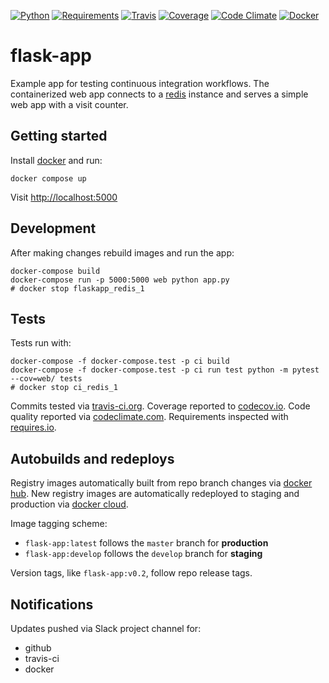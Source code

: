 [![Python](https://img.shields.io/badge/python-2.7%2C%203.5%2C%203.6--dev-blue.svg)]()
[![Requirements](https://requires.io/github/brennv/flask-app/requirements.svg?branch=master)](https://requires.io/github/brennv/flask-app/requirements/?branch=master)
[![Travis](https://travis-ci.org/brennv/flask-app.svg?branch=master)](https://travis-ci.org/brennv/flask-app)
[![Coverage](https://codecov.io/gh/brennv/flask-app/branch/master/graph/badge.svg)](https://codecov.io/gh/brennv/flask-app)
[![Code Climate](https://codeclimate.com/github/brennv/flask-app/badges/gpa.svg)](https://codeclimate.com/github/brennv/flask-app)
[![Docker](https://img.shields.io/docker/automated/jrottenberg/ffmpeg.svg?maxAge=2592000)]()

# flask-app

Example app for testing continuous integration workflows. The containerized web
app connects to a [redis](http://redis.io/) instance and serves a simple web
app with a visit counter.

## Getting started

Install [docker](https://docs.docker.com/engine/installation/) and run:

```shell
docker compose up
```

Visit [http://localhost:5000](http://localhost:5000)

## Development

After making changes rebuild images and run the app:

```shell
docker-compose build
docker-compose run -p 5000:5000 web python app.py
# docker stop flaskapp_redis_1
```

## Tests

Tests run with:

```shell
docker-compose -f docker-compose.test -p ci build
docker-compose -f docker-compose.test -p ci run test python -m pytest --cov=web/ tests
# docker stop ci_redis_1
```

Commits tested via
[travis-ci.org](https://travis-ci.org/brennv/flask-app).
Coverage reported to
[codecov.io](https://codecov.io/gh/brennv/flask-app).
Code quality reported via
[codeclimate.com](https://codeclimate.com/github/brennv/flask-app).
Requirements inspected with
[requires.io](https://requires.io/github/brennv/flask-app/requirements).

## Autobuilds and redeploys

Registry images automatically built from repo branch changes via
[docker hub](https://hub.docker.com/r/brenn/flask-app/).
New registry images are automatically redeployed to staging and production via
[docker cloud](https://cloud.docker.com/).

Image tagging scheme:

- `flask-app:latest` follows the `master` branch for **production**
- `flask-app:develop` follows the `develop` branch for **staging**

Version tags, like `flask-app:v0.2`, follow repo release tags.

## Notifications

Updates pushed via Slack project channel for:

- github
- travis-ci
- docker
